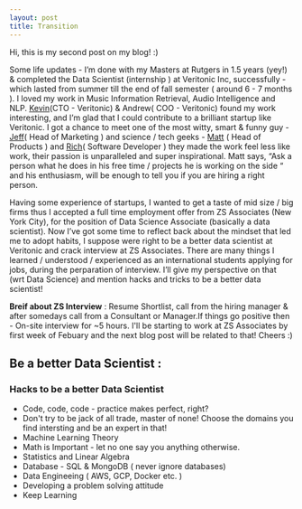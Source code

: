 ```yaml
---
layout: post
title: Transition 
---
```


Hi, this is my second post on my blog! :) 

Some life updates - I’m done with my Masters at Rutgers in 1.5 years (yey!) & completed the Data Scientist (internship ) at Veritonic Inc, successfully - which lasted from summer till the end of fall semester ( around 6 - 7 months ). I loved my work in Music Information Retrieval, Audio Intelligence and NLP. [Kevin](https://falicon.com/)(CTO - Veritonic) & Andrew( COO - Veritonic) found my work interesting, and I’m glad that I could contribute to a brilliant startup like Veritonic. I got a chance to meet one of the most witty, smart & funny guy - [Jeff](https://www.linkedin.com/in/jeffreyspiro/)( Head of Marketing ) and science / tech geeks - [Matt](https://www.mattgagliano.com/) ( Head of Products ) and [Rich](https://www.richinfante.com/)( Software Developer ) they made the work feel less like work, their passion is unparalleled and super inspirational. Matt says, “Ask a person what he does in his free time / projects he is working on the side “ and his enthusiasm, will be enough to tell you if you are hiring a right person.

Having some experience of startups, I wanted to get a taste of mid size / big firms thus I accepted a full time employment offer from ZS Associates (New York City), for the position of Data Science Associate (basically a data scientist). Now I’ve got some time to reflect back about the mindset that led me to adopt habits, I suppose were right to be a better data scientist at Veritonic and crack interview at ZS Associates. There are many things I learned / understood / experienced as an international students applying for jobs, during the perparation of interview. I’ll give my perspective on that (wrt Data Science) and mention hacks and tricks to be a better data scientist!


**Breif about ZS Interview** : Resume Shortlist, call from the hiring manager & after somedays call from a Consultant or Manager.If things go positive then - On-site interview for ~5 hours. 
I'll be starting to work at ZS Associates by first week of Febuary and the next blog post will be related to that! Cheers :) 


## Be a better Data Scientist : 

### Hacks to be a better Data Scientist 

- Code, code, code - practice makes perfect, right? 
- Don't try to be jack of all trade, master of none! Choose the domains you find intersting and be an expert in that!  
- Machine Learning Theory 
- Math is Important - let no one say you anything otherwise. 
- Statistics and Linear Algebra  
- Database - SQL & MongoDB ( never ignore databases) 
- Data Engineeing ( AWS, GCP, Docker etc. ) 
- Developing a problem solving attitude
- Keep Learning 

